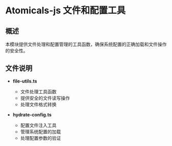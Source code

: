 # Atomicals-js 文件和配置工具

## 概述
本模块提供文件处理和配置管理的工具函数，确保系统配置的正确加载和文件操作的安全性。

## 文件说明
- **file-utils.ts**
  - 文件处理工具函数
  - 提供安全的文件读写操作
  - 处理文件格式转换

- **hydrate-config.ts**
  - 配置文件注入工具
  - 管理系统配置的加载
  - 处理配置参数的验证
